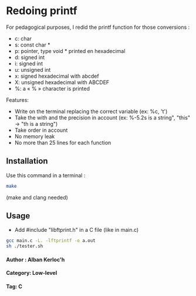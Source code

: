 # Redoing printf

For pedagogical purposes, I redid the printf function for those conversions : 
- c: char
- s: const char *
- p: pointer, type void * printed en hexadecimal
- d: signed int
- i: signed int
- u: unsigned int
- x: signed hexadecimal with abcdef
- X: unsigned hexadecimal  with ABCDEF
- %: a « % » character is printed


Features:
- Write on the terminal replacing the correct variable (ex: %c, 't')
- Take the with and the precision in account (ex: %-5.2s is a string", "this" -> "th    is a string")
- Take order in account
- No memory leak
- No more than 25 lines for each function

## Installation

Use this command in a terminal : 

```bash
make
```

(make and clang needed)

## Usage

- Add #include "libftprint.h" in a C file (like in main.c)

```bash
gcc main.c -L. -lftprintf -o a.out
sh ./tester.sh
```

#### Author : Alban Kerloc'h
#### Category: Low-level
#### Tag: C